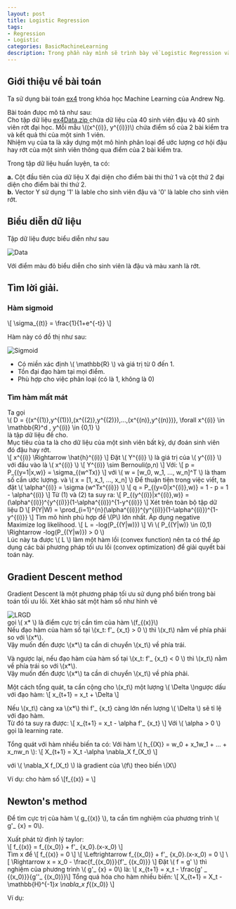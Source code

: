 ```yaml
---
layout: post
title: Logistic Regression
tags:
- Regression
- Logistic
categories: BasicMachineLearning
description: Trong phần này mình sẽ trình bày về Logistic Regression và giải vài bài toán phân loại cơ bản.
---
```

## Giới thiệu về bài toán
Ta sử dụng bài toán    [ex4](http://openclassroom.stanford.edu/MainFolder/DocumentPage.php?course=MachineLearning&doc=exercises/ex4/ex4.html) trong khóa học Machine Learning của Andrew Ng.  

Bài toán đưọc mô tả như sau:   
Cho tập dữ liệu [ ex4Data.zip ](http://openclassroom.stanford.edu/MainFolder/courses/MachineLearning/exercises/ex4materials/ex4Data.zip)
chứa dữ liệu của 40 sinh viên đậu và 40 sinh viên rớt đại học. Mỗi mẫu \\((x^{(i)}, y^{(i)})\\)  chứa điểm số của 2 bài kiểm tra và kết quả thi của một sinh 1 viên.  
Nhiệm vụ của ta là xây dựng một mô hình phân loại để ước lượng cơ hội đậu hay rớt của một sinh viên thông qua điểm của 2 bài kiểm tra.   


Trong tập dữ liệu huấn luyện, ta có:   


**a.** Cột đầu tiên của dữ liệu X đại diện cho điểm bài thi thứ 1 và cột thứ 2 đại diện cho điểm bài thi thứ 2.   
**b.** Vector Y sử dụng '1' là lable cho sinh viên đậu và '0' là lable cho sinh viên rớt.   
## Biểu diễn dữ liệu

Tập dữ liệu được biểu diễn như sau   

![Data](/MLDL/assets/img/LRData.png)

Với điểm màu đỏ biểu diễn cho sinh viên là đậu và màu xanh là rớt.   

## Tìm lời giải.

### Hàm sigmoid
\\[ \sigma_{(t)} = \frac{1}{1+e^{-t}} \\]

Hàm này có đồ thị như sau:  

![Sigmoid](/MLDL/assets/img/LRSigmoid.gif)

- Có miền xác định \\( \mathbb{R} \\) và giá trị từ 0 đến 1.  
- Tồn đại đạo hàm tại mọi điểm.  
- Phù hợp cho việc phân loại (có là 1, không là 0)  

### Tìm hàm mất mát

Ta gọi   
\\( D = {(x^{(1)},y^{(1)}),(x^{(2)},y^{(2)}),...,(x^{(n)},y^{(n)})}, \forall x^{(i)} \in \mathbb{R}^d , y^{(i)} \in \{0,1\} \\)   
là tập dữ liệu đề cho.  
Mục tiêu của ta là cho dữ liệu của một sinh viên bất kỳ, dự đoán sinh viên đó đậu hay rớt.   
\\[  x^{(i)} \Rightarrow  \hat{h}^{(i)} \\]
Đặt \\( Y^{(i)} \\) là giá trị của \\( y^{(i)} \\) với đầu vào là \\( x^{(i)} \\)
\\[ Y^{(i)} \sim Bernouli(p,n) \\]
 Với:
\\[  p = P_{(y=1|x,w)} = \sigma_{(w^Tx)}  \\]
với \\( w = [w_0, w_1, ..., w_n]^T \\) là tham số cần ước lượng.
và \\( x = [1, x_1, ..., x_n] \\)
Để thuận tiện trong việc viết, ta đặt \\( \alpha^{(i)} = \sigma (w^Tx^{(i)}) \\)
 \\[ q = P_{(y=0|x^{(i)},w)} = 1 - p = 1 - \alpha^{(i)} \\]
Từ (1) và (2) ta suy ra:
\\[ P_{(y^{(i)}|x^{(i)},w)} = (\alpha^{(i)})^{y^{(i)}}(1-\alpha^{(i)})^{1-y^{(i)}} \\]
Xét trên toàn bộ tập dữ liệu D
\\[ P(Y|W) = \prod_{i=1}^{n}(\alpha^{(i)})^{y^{(i)}}(1-\alpha^{(i)})^{1-y^{(i)}}   \\]
Tìm mô hình phù hợp để  \\(P\\) lớn nhất.
Áp dụng negative Maximize log likelihood.  \\[ L = -log(P_{(Y|w)})  \\]
Vì \\( P_{(Y|w)} \in (0,1) \Rightarrow -log(P_{(Y|w)}) > 0 \\)  
Lúc này ta được \\( L \\) làm một hàm lồi (convex function) nên ta có thể  áp dụng các bài phương pháp tối    ưu lồi (convex optimization) để giải quyết bài toán này.   

## Gradient Descent method

Gradient Descent là một phương pháp tối ưu sử dụng phổ  biến trong bài toán tối ưu lồi.
Xét khảo sát một hàm số như hình vẽ   

![LRGD](/MLDL/assets/img/LRGD.png)   
gọi \\( x\* \\) là điểm cực trị cần tìm của hàm \\(f_{(x)}\\)  
Nếu đạo hàm của hàm số tại \\(x_t: f'_ {x_t} > 0 \\)
thì \\(x_t\\) nằm về phía phải so với \\(x\*\\).   
Vậy muốn đến được \\(x\*\\) ta cần di chuyển \\(x_t\\) về phía trái.

Và ngược lại, nếu đạo hàm của hàm số tại \\(x_t: f'_ {x_t} < 0 \\) thì \\(x_t\\) nằm về phía trái so với \\(x\*\\).   
Vậy muốn đến được \\(x\*\\) ta cần di chuyển \\(x_t\\) về phía phải.   

Một cách tổng quát, ta cần cộng cho \\(x_t\\) một lượng \\( \Delta \\)ngược dấu với đạo hàm:
\\[ x_{t+1} = x_t + \Delta \\]   

Nếu \\(x_t\\) càng xa \\(x\*\\) thì f'_ {x_t} càng lớn nến lượng \\( \Delta \\) sẽ tỉ lệ với đạo hàm.   
Từ đó ta suy ra được: \\[ x_{t+1} = x_t - \alpha f'_ {x_t} \\]
Với \\( \alpha > 0 \\) gọi là learning rate.

Tổng quát với hàm nhiều biến ta có:
Với hàm \\( h_{(X)} = w_0 + x_1w_1 + ... + x_nw_n \\):
\\[ X_{t+1} = X_t -\alpha \nabla_X f_(X_t)  \\]

với \\( \nabla_X f_(X_t) \\) là gradient của \\(f\\) theo biến \\(X\\)

Ví dụ:
cho hàm số \\[f_{(x)} = \\]

## Newton's method

Để tìm cực trị của hàm \\( g_{(x)} \\), ta cần tìm nghiệm của phương trình \\( g'_ {x} = 0\\).   

Xuất phát từ định lý taylor:   
\\[ f_{(x)} = f_{(x_0)} + f'_ {x_0}.(x-x_0) \\]   
Tìm x để \\[ f_{(x)} = 0 \\] \\[ \Leftrightarrow  f_{(x_0)} + f'_ {x_0}.(x-x_0) = 0 \\]
\\[ \Rightarrow  x = x_0 - \frac{f_{(x_0)}}{f'_ {(x_0)}} \\]
Đặt \\( f = g' \\) thì nghiệm của phương trình \\( g'_ {x} = 0\\) là:
\\[ x_{t+1} = x_t - \frac{g' _ {(x_0)}}{g''_ {(x_0)}}\\]
Tổng quá hóa cho hàm nhiều biến: \\[ X_{t+1} = X_t -  \mathbb{H}^{-1}_x \nabla_x f_{(x_0)} \\]

Ví dụ:
